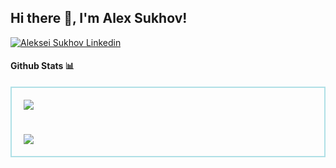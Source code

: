 <h2> Hi there 👋, I'm Alex Sukhov! </h2>
    
[![Aleksei Sukhov Linkedin](https://img.shields.io/badge/LinkedIn-0077B5?style=for-the-badge&logo=linkedin&logoColor=white)](https://www.linkedin.com/in/alekseisukhov/)

<!-- This is using base64 encoded image. If you have a small image, you can upload the base64 version of it :D https://www.base64-image.de/ -->

#### Github Stats 📊

<!-- [![Alex's github stats](https://github-readme-stats.vercel.app/api?username=aleksei-sukhov-ucl&show_icons=true&theme=radical)](https://github.com/anuraghazra/github-readme-stats)

[![Top Langs](https://github-readme-stats.vercel.app/api/top-langs/?username=aleksei-sukhov-ucl&layout=compact&theme=radical)](https://github.com/anuraghazra/github-readme-stats) -->
<div style="border: 2px solid powderblue; display: flex; flex-direction: column; vertical-align:middle;">
  <img style="display: inline-block; margin: 2vw; flex:1;" src="https://github-readme-stats.vercel.app/api?username=aleksei-sukhov-ucl&show_icons=true&theme=radical"/>
  <img style="display: inline-block; margin:2vw;flex:1;" src="https://github-readme-stats.vercel.app/api/top-langs/?username=aleksei-sukhov-ucl&layout=compact&theme=radical"/>
</div>

